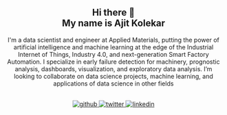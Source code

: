 <h2 align="center"> Hi there 👋 <br> My name is Ajit Kolekar</h2>
<p align="center">I'm a data scientist and engineer at Applied Materials, putting the power of artificial intelligence and machine learning at the edge of the Industrial Internet of Things, Industry 4.0, and next-generation Smart Factory Automation. I specialize in early failure detection for machinery, prognostic analysis, dashboards, visualization, and exploratory data analysis. I’m looking to collaborate on data science projects, machine learning, and applications of data science in other fields
</p>
<br/>  

<div align="center">
<a href="https://github.com/ajitkolekar" target="_blank">
<img src=https://img.shields.io/badge/github-%2324292e.svg?&style=for-the-badge&logo=github&logoColor=white alt=github style="margin-bottom: 5px;" />
</a>
<a href="https://www.twitter.com/ajitkolekar" target="_blank">
<img src=https://img.shields.io/badge/twitter-00acee?style=for-the-badge&logo=Twitter&logoColor=white alt=twitter style="margin-bottom: 5px;" />
</a>
<a href="https://linkedin.com/in/ajit-kolekar-52229779/" target="_blank">
<img src=https://img.shields.io/badge/linkedin-%231E77B5.svg?&style=for-the-badge&logo=linkedin&logoColor=white alt=linkedin style="margin-bottom: 5px;" />
</a>
 </div>  


<br/>  

